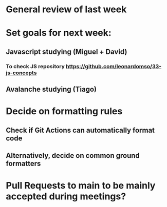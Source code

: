 # General review of last week

# Set goals for next week:
## Javascript studying (Miguel + David)
### To check JS repository https://github.com/leonardomso/33-js-concepts
## Avalanche studying (Tiago)

# Decide on formatting rules
## Check if Git Actions can automatically format code
## Alternatively, decide on common ground formatters

# Pull Requests to main to be mainly accepted during meetings?

